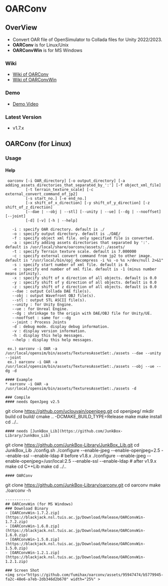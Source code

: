 # OARConv

## OverView
* Convert OAR file of OpenSimulator to Collada files for Unity 2022/2023.
* **OARConv** is for Linux/Unix
* **OARConvWin** is for MS Windows

### Wiki
* [Wiki of OARConv](https://polaris.star-dust.jp/pukiwiki/?OAR+Converter)
* [Wiki of OARConvWin](https://polaris.star-dust.jp/pukiwiki/?OARConvWin)

### Demo
* [Demo Video](https://www.youtube.com/watch?v=LUhqNJHLCuM)

### Latest Version
* v1.7.x


## OARConv (for Linux)
### Usage
#### Help
```
 oarconv [-i OAR_directory] [-o output_directory] [-a adding_assets_directories_that_separated_by_':'] [-f object_xml_file]
         [-t terrain_texture_scale] [-c external_convert_command_of_jp2]
         [-s start_no.] [-e end_no.]
         [-x shift_of_x_direction] [-y shift_of_y_direction] [-z shift_of_z_direction]
         [--dae | --obj | --stl] [--unity | --ue] [--dg | --nooffset] [--joint]
         [-d] [-v] [-h | --help]

   -i : specify OAR directory. default is ./
   -o : specify output directory. default is ./DAE/
   -f : specify object xml file. only specified file is converted.
   -a : specify adding assets directories that separated by ':'. default is /usr/local/share/oarconv/assets/:./assets/
   -t : specify Terrain texture scale. default is 7.000000
   -c : specify external convert command from jp2 to other image. default is "/usr/local/bin/opj_decompress -i %s -o %s >/dev/null 2>&1"
   -s : specify start number of xml file. default is 0.
   -e : specify end number of xml file. default is -1 (minus number means infinity).
   -x : specify shift of x direction of all objects. default is 0.0
   -y : specify shift of y direction of all objects. default is 0.0
   -z : specify shift of z direction of all objects. default is 0.0
   --dae : output Collada DAE file(s).
   --obj : output Wavefront OBJ file(s).
   --stl : output STL ASCII file(s).
   --unity : for Unity Engine.
   --ue : for Unreal Engine.
   --dg : shrinkage to the origin with DAE/OBJ file for Unity/UE.
   --nooffset : same for --dg
   --joint : Process Joints
   -d : debug mode. display debug information.
   -v : display version information.
   -h : display this help messages.
   --help : display this help messages.

 ex.) oarconv -i OAR -a /usr/local/opensim/bin/assets/TexturesAssetSet:./assets --dae --unity --joint
 ex.) oarconv -i OAR -a /usr/local/opensim/bin/assets/TexturesAssetSet:./assets --obj --ue --dg -d

#### Example
* oarconv -i OAR -a /usr/local/opensim/bin/assets/TexturesAssetSet:./assets -d

### Compile
#### needs OpenJpeg v2.5
```
git clone https://github.com/uclouvain/openjpeg.git
cd openjpeg/
mkdir build
cd build/
cmake .. -DCMAKE_BUILD_TYPE=Release
make
make install
cd ../..
```
#### needs [JunkBox_Lib](https://github.com/JunkBox-Library/JunkBox_Lib)
```
git clone https://github.com/JunkBox-Library/JunkBox_Lib.git
cd JunkBox_Lib
./config.sh
./configure --enable-jpeg --enable-openjpeg=2.5 --enable-ssl --enable-ldap             # before v1.8.x
./configure --enable-jpeg --enable-openjpeg=/usr/local:2.5 --enable-ssl --enable-ldap  # after v1.9.x
make
cd C++Lib
make
cd ../..
```
#### OARConv
```
git clone https://github.com/JunkBox-Library/oarconv.git
cd oarconv
make
./oarconv -h
```
-----------
## OARConvWin (for MS Windows)
### Download Binary
- [OARConvWin-1.7.2.zip](https://blackjack.nsl.tuis.ac.jp/Download/Release/OARConvWin-1.7.2.zip)
- [OARConvWin-1.6.0.zip](https://blackjack.nsl.tuis.ac.jp/Download/Release/OARConvWin-1.6.0.zip)
- [OARConvWin-1.5.0.zip](https://blackjack.nsl.tuis.ac.jp/Download/Release/OARConvWin-1.5.0.zip)
- [OARConvWin-1.2.1.zip](https://blackjack.nsl.tuis.ac.jp/Download/Release/OARConvWin-1.2.1.zip)
  
### Screen Shot
<img src="https://github.com/fumihax/oarconv/assets/95947474/b5779945-fa2c-48e6-a7eb-2db346d2b670" width="25%" >

